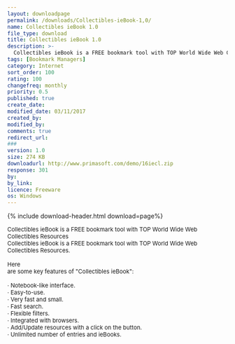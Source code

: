 ```yaml
---
layout: downloadpage
permalink: /downloads/Collectibles-ieBook-1,0/
name: Collectibles ieBook 1.0
file_type: download
title: Collectibles ieBook 1.0
description: >-
  Collectibles ieBook is a FREE bookmark tool with TOP World Wide Web Collectibles Resources.
tags: [Bookmark Managers]
category: Internet
sort_order: 100
rating: 100
changefreq: monthly
priority: 0.5
published: true
create_date: 
modified_date: 03/11/2017
created_by: 
modified_by: 
comments: true
redirect_url: 
### 
version: 1.0
size: 274 KB
downloadurl: http://www.primasoft.com/demo/16iecl.zip
response: 301
by: 
by_link: 
licence: Freeware
os: Windows
---
```


{% include download-header.html download=page%}

<p style="fix-download-text !important">
<p><font size="2">Collectibles ieBook is a FREE bookmark tool with TOP World Wide Web Collectibles Resources <br />
Collectibles ieBook is a FREE bookmark tool with TOP World Wide Web Collectibles Resources. <br />
<br />
Here <br />
are some key features of "Collectibles ieBook": <br />
<br />
· Notebook-like interface. <br />
· Easy-to-use. <br />
· Very fast and small. <br />
· Fast search. <br />
· Flexible filters. <br />
· Integrated with browsers. <br />
· Add/Update resources with a click on the button. <br />
· Unlimited number of entries and ieBooks.</font></p></p>
